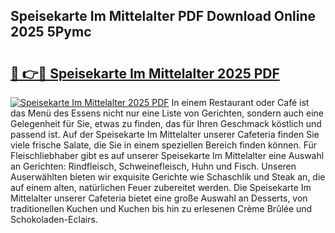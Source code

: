 ## Speisekarte Im Mittelalter PDF Download Online 2025 5Pymc

# <h2><a href="http://gccqkag.nevu.top/?p=Speisekarte+Im+Mittelalter">🔗 👉🔴 Speisekarte Im Mittelalter 2025 PDF</a></h2>

[![Speisekarte Im Mittelalter 2025 PDF](https://i.imgur.com/dBaPXMq.png)](http://gccqkag.nevu.top/?p=Speisekarte+Im+Mittelalter)
In einem Restaurant oder Café ist das Menü des Essens nicht nur eine Liste von Gerichten, sondern auch eine Gelegenheit für Sie, etwas zu finden, das für Ihren Geschmack köstlich und passend ist. Auf der Speisekarte Im Mittelalter unserer Cafeteria finden Sie viele frische Salate, die Sie in einem speziellen Bereich finden können. Für Fleischliebhaber gibt es auf unserer Speisekarte Im Mittelalter eine Auswahl an Gerichten: Rindfleisch, Schweinefleisch, Huhn und Fisch. Unseren Auserwählten bieten wir exquisite Gerichte wie Schaschlik und Steak an, die auf einem alten, natürlichen Feuer zubereitet werden. Die Speisekarte Im Mittelalter unserer Cafeteria bietet eine große Auswahl an Desserts, von traditionellen Kuchen und Kuchen bis hin zu erlesenen Crème Brûlée und Schokoladen-Eclairs.
